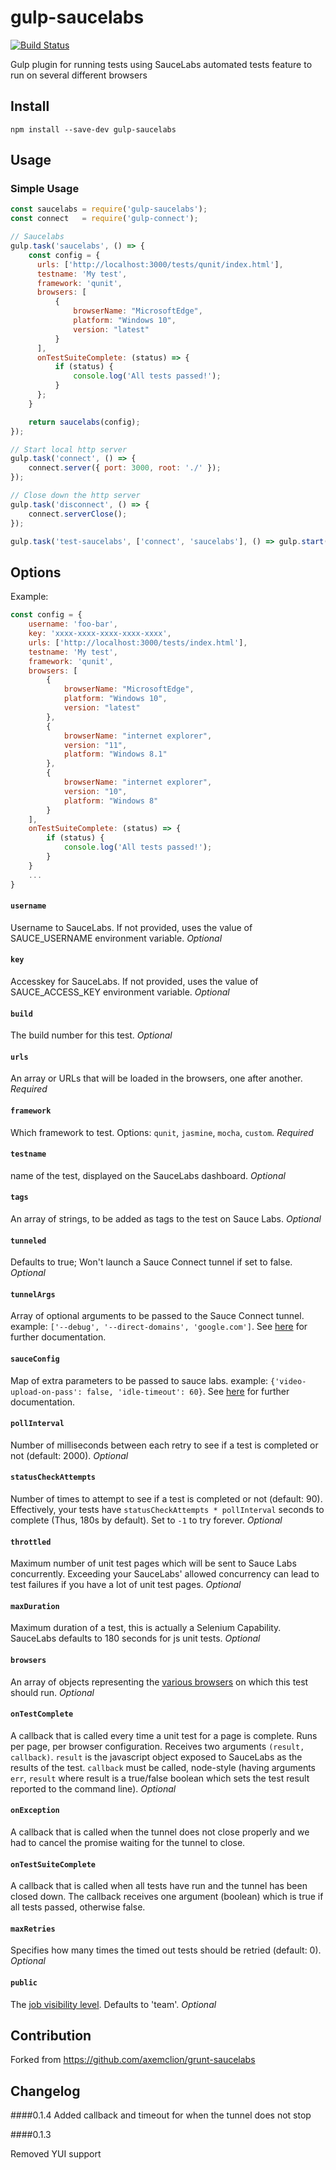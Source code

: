 # gulp-saucelabs
[![Build Status](https://travis-ci.org/bytbil/gulp-saucelabs.svg)](https://travis-ci.org/bytbil/gulp-saucelabs)

Gulp plugin for running tests using SauceLabs automated tests feature to run on several different browsers

## Install

```
npm install --save-dev gulp-saucelabs
```


## Usage
### Simple Usage
```javascript
const saucelabs = require('gulp-saucelabs');
const connect   = require('gulp-connect');

// Saucelabs
gulp.task('saucelabs', () => {
    const config = {
      urls: ['http://localhost:3000/tests/qunit/index.html'],
      testname: 'My test',
      framework: 'qunit',
      browsers: [
          {
              browserName: "MicrosoftEdge",
              platform: "Windows 10",
              version: "latest"
          }
      ],
      onTestSuiteComplete: (status) => {
          if (status) {
              console.log('All tests passed!');
          }
      };
    }

    return saucelabs(config);
});

// Start local http server
gulp.task('connect', () => {
    connect.server({ port: 3000, root: './' });
});

// Close down the http server
gulp.task('disconnect', () => {
    connect.serverClose();
});

gulp.task('test-saucelabs', ['connect', 'saucelabs'], () => gulp.start('disconnect'));
```

## Options
Example:
```javascript
const config = {
    username: 'foo-bar',
    key: 'xxxx-xxxx-xxxx-xxxx-xxxx',
    urls: ['http://localhost:3000/tests/index.html'],
    testname: 'My test',
    framework: 'qunit',
    browsers: [
        {
            browserName: "MicrosoftEdge",
            platform: "Windows 10",
            version: "latest"
        },
        {
            browserName: "internet explorer",
            version: "11",
            platform: "Windows 8.1"
        },
        {
            browserName: "internet explorer",
            version: "10",
            platform: "Windows 8"
        }
    ],
    onTestSuiteComplete: (status) => {
        if (status) {
            console.log('All tests passed!');
        }
    }
    ...
}
```

#### `username`
Username to SauceLabs. If not provided, uses the value of SAUCE_USERNAME environment variable. _Optional_

#### `key`
Accesskey for SauceLabs. If not provided, uses the value of SAUCE_ACCESS_KEY environment variable. _Optional_

#### `build`
The build number for this test. _Optional_

#### `urls`
An array or URLs that will be loaded in the browsers, one after another. _Required_

#### `framework`
Which framework to test. Options: `qunit`, `jasmine`, `mocha`, `custom`. _Required_

#### `testname`
name of the test, displayed on the SauceLabs dashboard. _Optional_

#### `tags`
An array of strings, to be added as tags to the test on Sauce Labs. _Optional_

#### `tunneled`
Defaults to true; Won't launch a Sauce Connect tunnel if set to false. _Optional_

#### `tunnelArgs`
Array of optional arguments to be passed to the Sauce Connect tunnel. example: `['--debug', '--direct-domains', 'google.com']`. See [here](https://saucelabs.com/docs/connect) for further documentation.

#### `sauceConfig`
Map of extra parameters to be passed to sauce labs. example: `{'video-upload-on-pass': false, 'idle-timeout': 60}`. See [here](https://saucelabs.com/docs/additional-config) for further documentation.

#### `pollInterval`
Number of milliseconds between each retry to see if a test is completed or not (default: 2000). _Optional_

#### `statusCheckAttempts`
Number of times to attempt to see if a test is completed or not (default: 90).  Effectively, your tests have `statusCheckAttempts * pollInterval` seconds to complete (Thus, 180s by default).  Set to `-1` to try forever. _Optional_

#### `throttled`
Maximum number of unit test pages which will be sent to Sauce Labs concurrently.  Exceeding your SauceLabs' allowed concurrency can lead to test failures if you have a lot of unit test pages. _Optional_

#### `maxDuration`
Maximum duration of a test, this is actually a Selenium Capability. SauceLabs defaults to 180 seconds for js unit tests. _Optional_

#### `browsers`
An array of objects representing the [various browsers](https://saucelabs.com/platforms) on which this test should run. _Optional_

#### `onTestComplete`
A callback that is called every time a unit test for a page is complete. Runs per page, per browser configuration. Receives two arguments `(result, callback)`. `result` is the javascript object exposed to SauceLabs as the results of the test. `callback` must be called, node-style (having arguments `err`, `result` where result is a true/false boolean which sets the test result reported to the command line). _Optional_

#### `onException`
A callback that is called when the tunnel does not close properly and we had to cancel the promise waiting for the tunnel to close.

#### `onTestSuiteComplete`
A callback that is called when all tests have run and the tunnel has been closed down. The callback receives one argument (boolean) which is true if all tests passed, otherwise false.

#### `maxRetries`
Specifies how many times the timed out tests should be retried (default: 0). _Optional_

#### `public`
The [job visibility level](https://wiki.saucelabs.com/display/DOCS/Test+Configuration+Options#TestConfigurationOptions-JobVisibility). Defaults to 'team'. _Optional_


Contribution
---------
Forked from https://github.com/axemclion/grunt-saucelabs

Changelog
---------

####0.1.4
Added callback and timeout for when the tunnel does not stop

####0.1.3

Removed YUI support
